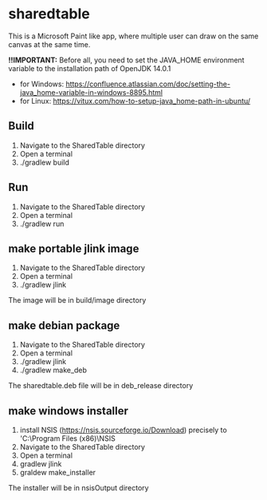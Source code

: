 # sharedtable

This is a Microsoft Paint like app, where multiple user can draw on the same canvas at the same time.

**!!IMPORTANT:** Before all, you need to set the JAVA_HOME environment variable to the installation path of OpenJDK 14.0.1

* for Windows: https://confluence.atlassian.com/doc/setting-the-java_home-variable-in-windows-8895.html
* for Linux: https://vitux.com/how-to-setup-java_home-path-in-ubuntu/

## Build
1. Navigate to the SharedTable directory
1. Open a terminal
1. ./gradlew build

## Run
1. Navigate to the SharedTable directory
1. Open a terminal
1. ./gradlew run

## make portable jlink image
1. Navigate to the SharedTable directory
1. Open a terminal
1. ./gradlew jlink

The image will be in build/image directory

## make debian package
1. Navigate to the SharedTable directory
1. Open a terminal
1. ./gradlew jlink
1. ./gradlew make_deb

The sharedtable.deb file will be in deb_release directory

## make windows installer
1. install NSIS (https://nsis.sourceforge.io/Download) precisely to 'C:\Program Files (x86)\NSIS
1. Navigate to the SharedTable directory
1. Open a terminal
1. gradlew jlink
1. graldew make_installer

The installer will be in nsisOutput directory
